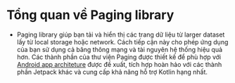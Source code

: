 # Tổng quan về Paging library

   -  Paging library giúp bạn tải và hiển thị các trang dữ liệu từ larger dataset lấy từ local storage hoặc network.
    Cách tiếp cận này cho phép ứng dụng của bạn sử dụng cả băng thông mạng và tài nguyên hệ thống hiệu quả hơn.
    Các thành phần của thư viện Paging được thiết kế để phù hợp với 
   [Android app architeture](https://developer.android.com/topic/architecture) 
   được đề xuất, tích hợp hoàn hảo với các thành phần Jetpack khác và cung cấp khả năng hỗ trợ Kotlin hạng nhất.